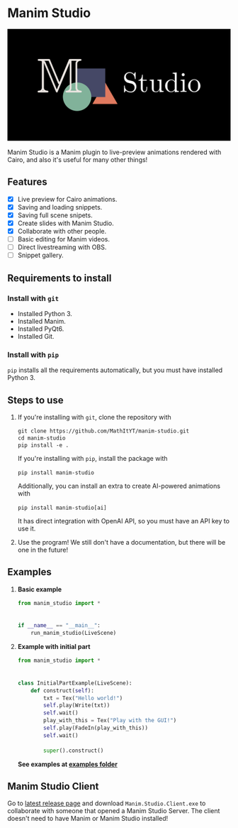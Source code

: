 # Manim Studio

![Manim Studio](https://raw.githubusercontent.com/MathItYT/manim-studio/main/logo.png)

Manim Studio is a Manim plugin to live-preview animations rendered with Cairo, and also it's useful for many other things!

## Features
- [x] Live preview for Cairo animations.
- [x] Saving and loading snippets.
- [x] Saving full scene snipets.
- [x] Create slides with Manim Studio.
- [x] Collaborate with other people. 
- [ ] Basic editing for Manim videos.
- [ ] Direct livestreaming with OBS.
- [ ] Snippet gallery.

## Requirements to install
### Install with `git`
- Installed Python 3.
- Installed Manim.
- Installed PyQt6.
- Installed Git.

### Install with `pip`
`pip` installs all the requirements automatically, but you must have installed Python 3.

## Steps to use
1. If you're installing with `git`, clone the repository with
   
   ```
   git clone https://github.com/MathItYT/manim-studio.git
   cd manim-studio
   pip install -e .
   ```
   
   If you're installing with `pip`, install the package with
   
   ```pip install manim-studio```

   Additionally, you can install an extra to create AI-powered animations with
   
   ```pip install manim-studio[ai]```

   It has direct integration with OpenAI API, so you must have an API key to use it.

2. Use the program! We still don't have a documentation, but there will be one in the future!


## Examples

1. **Basic example**
   
   ```python
   from manim_studio import *


   if __name__ == "__main__":
       run_manim_studio(LiveScene)
   ```

2. **Example with initial part**
   
   ```python
   from manim_studio import *


   class InitialPartExample(LiveScene):
       def construct(self):
           txt = Tex("Hello world!")
           self.play(Write(txt))
           self.wait()
           play_with_this = Tex("Play with the GUI!")
           self.play(FadeIn(play_with_this))
           self.wait()
           
           super().construct()
   ```

   **See examples at [examples folder](https://github.com/MathItYT/manim-studio/blob/main/examples/)**

## Manim Studio Client
   Go to [latest release page](https://github.com/MathItYT/manim-studio/releases/latest) and download `Manim.Studio.Client.exe` to collaborate with someone that opened a Manim Studio Server. The client doesn't need to have Manim or Manim Studio installed!
